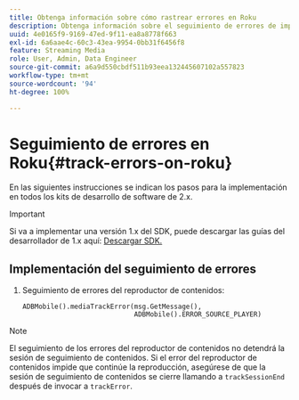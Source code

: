 ```yaml
---
title: Obtenga información sobre cómo rastrear errores en Roku
description: Obtenga información sobre el seguimiento de errores de implementación mediante Media SDK en Roku.
uuid: 4e0165f9-9169-47ed-9f11-ea8a8778f663
exl-id: 6a6aae4c-60c3-43ea-9954-0bb31f6456f8
feature: Streaming Media
role: User, Admin, Data Engineer
source-git-commit: a6a9d550cbdf511b93eea132445607102a557823
workflow-type: tm+mt
source-wordcount: '94'
ht-degree: 100%

---
```


# Seguimiento de errores en Roku{#track-errors-on-roku}

En las siguientes instrucciones se indican los pasos para la implementación en todos los kits de desarrollo de software de 2.x.

>[!IMPORTANT]
>
> Si va a implementar una versión 1.x del SDK, puede descargar las guías del desarrollador de 1.x aquí: [Descargar SDK.](/help/getting-started/download-sdks.md)

## Implementación del seguimiento de errores

1. Seguimiento de errores del reproductor de contenidos:

   ```
   ADBMobile().mediaTrackError(msg.GetMessage(),
                               ADBMobile().ERROR_SOURCE_PLAYER)
   ```

>[!NOTE]
>
>El seguimiento de los errores del reproductor de contenidos no detendrá la sesión de seguimiento de contenidos. Si el error del reproductor de contenidos impide que continúe la reproducción, asegúrese de que la sesión de seguimiento de contenidos se cierre llamando a `trackSessionEnd` después de invocar a `trackError`.
